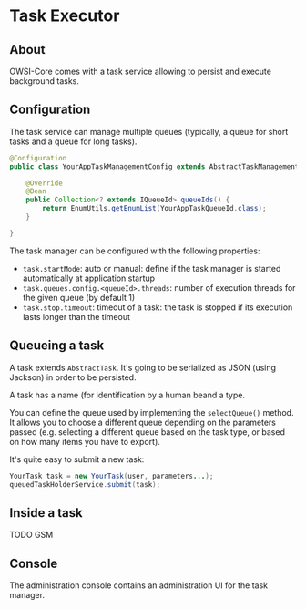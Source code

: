 # Task Executor

## About

OWSI-Core comes with a task service allowing to persist and execute background tasks.

## Configuration

The task service can manage multiple queues (typically, a queue for short tasks and a queue for long tasks).
```java
@Configuration
public class YourAppTaskManagementConfig extends AbstractTaskManagementConfig {

	@Override
	@Bean
	public Collection<? extends IQueueId> queueIds() {
		return EnumUtils.getEnumList(YourAppTaskQueueId.class);
	}

}
```

The task manager can be configured with the following properties:
* `task.startMode`: auto or manual: define if the task manager is started automatically at application startup
* `task.queues.config.<queueId>.threads`: number of execution threads for the given queue (by default 1)
* `task.stop.timeout`: timeout of a task: the task is stopped if its execution lasts longer than the timeout

## Queueing a task

A task extends `AbstractTask`. It's going to be serialized as JSON (using Jackson) in order to be persisted.

A task has a name (for identification by a human beand a type.

You can define the queue used by implementing the `selectQueue()` method. It allows you to choose a different queue depending on the parameters passed (e.g. selecting a different queue based on the task type, or based on how many items you have to export).

It's quite easy to submit a new task:
```java
YourTask task = new YourTask(user, parameters...);
queuedTaskHolderService.submit(task);
```

## Inside a task

TODO GSM

## Console

The administration console contains an administration UI for the task manager.
